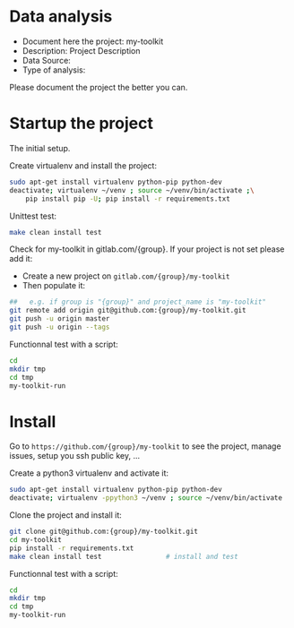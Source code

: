 # Data analysis
- Document here the project: my-toolkit
- Description: Project Description
- Data Source:
- Type of analysis:

Please document the project the better you can.

# Startup the project

The initial setup.

Create virtualenv and install the project:
```bash
sudo apt-get install virtualenv python-pip python-dev
deactivate; virtualenv ~/venv ; source ~/venv/bin/activate ;\
    pip install pip -U; pip install -r requirements.txt
```

Unittest test:
```bash
make clean install test
```

Check for my-toolkit in gitlab.com/{group}.
If your project is not set please add it:

- Create a new project on `gitlab.com/{group}/my-toolkit`
- Then populate it:

```bash
##   e.g. if group is "{group}" and project_name is "my-toolkit"
git remote add origin git@github.com:{group}/my-toolkit.git
git push -u origin master
git push -u origin --tags
```

Functionnal test with a script:

```bash
cd
mkdir tmp
cd tmp
my-toolkit-run
```

# Install

Go to `https://github.com/{group}/my-toolkit` to see the project, manage issues,
setup you ssh public key, ...

Create a python3 virtualenv and activate it:

```bash
sudo apt-get install virtualenv python-pip python-dev
deactivate; virtualenv -ppython3 ~/venv ; source ~/venv/bin/activate
```

Clone the project and install it:

```bash
git clone git@github.com:{group}/my-toolkit.git
cd my-toolkit
pip install -r requirements.txt
make clean install test                # install and test
```
Functionnal test with a script:

```bash
cd
mkdir tmp
cd tmp
my-toolkit-run
```
